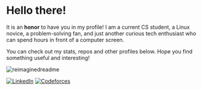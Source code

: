 <h1>Hello there!</h1>

It is an <b>honor</b> to have you in my profile! I am a current CS student, a Linux novice, a problem-solving fan, and just another curious tech enthusiast who can spend hours in front of a computer screen.

You can check out my stats, repos and other profiles below. Hope you find something useful and interesting!

<img src="https://myreadme.vercel.app/api/embed/Unbo10?panels=userstatistics,toplanguages,commitgraph,toprepositories" alt="reimaginedreadme" />

<a href="https://www.linkedin.com/in/santiago-rocha-pachon/" target="_blank"><img src="https://img.shields.io/badge/LinkedIn-0077b5?&style=for-the-badge&logo=linkedin&logoColor=white" alt="LinkedIn"></a>
<a href="https://codeforces.com/profile/Inboard10" target="_blank"><img src="https://img.shields.io/badge/Codeforces-darkred?style=for-the-badge&logo=codeforces&logoColor=white" alt="Codeforces"></a>

